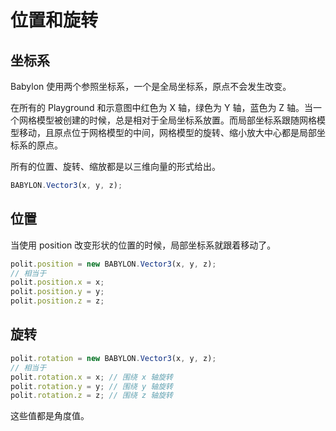 # 位置和旋转

## 坐标系

Babylon 使用两个参照坐标系，一个是全局坐标系，原点不会发生改变。

在所有的 Playground 和示意图中红色为 X 轴，绿色为 Y 轴，蓝色为 Z 轴。当一个网格模型被创建的时候，总是相对于全局坐标系放置。而局部坐标系跟随网格模型移动，且原点位于网格模型的中间，网格模型的旋转、缩小放大中心都是局部坐标系的原点。

所有的位置、旋转、缩放都是以三维向量的形式给出。

```js
BABYLON.Vector3(x, y, z);
```

## 位置

当使用 position 改变形状的位置的时候，局部坐标系就跟着移动了。

```js
polit.position = new BABYLON.Vector3(x, y, z);
// 相当于
polit.position.x = x;
polit.position.y = y;
polit.position.z = z;
```

## 旋转

```js
polit.rotation = new BABYLON.Vector3(x, y, z);
// 相当于
polit.rotation.x = x; // 围绕 x 轴旋转
polit.rotation.y = y; // 围绕 y 轴旋转
polit.rotation.z = z; // 围绕 z 轴旋转
```

这些值都是角度值。